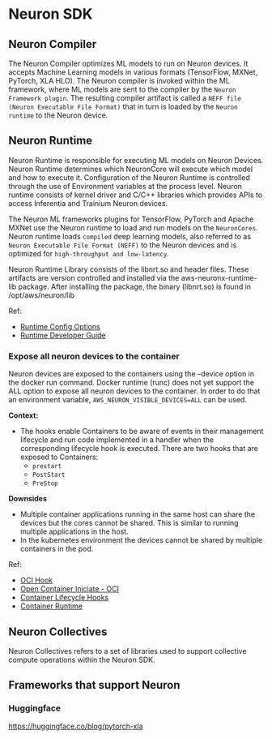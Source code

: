 # Neuron SDK

## Neuron Compiler

The Neuron Compiler optimizes ML models to run on Neuron devices. It accepts Machine Learning models in various formats (TensorFlow, MXNet, PyTorch, XLA HLO). The Neuron compiler is invoked within the ML framework, where ML models are sent to the compiler by the `Neuron Framework plugin`. The resulting compiler artifact is called a `NEFF file (Neuron Executable File Format)` that in turn is loaded by the `Neuron runtime` to the Neuron device.

## Neuron Runtime

Neuron Runtime is responsible for executing ML models on Neuron Devices. Neuron Runtime determines which NeuronCore will execute which model and how to execute it. Configuration of the Neuron Runtime is controlled through the use of Environment variables at the process level. Neuron runtime consists of kernel driver and C/C++ libraries which provides APIs to access Inferentia and Trainium Neuron devices. 

The Neuron ML frameworks plugins for TensorFlow, PyTorch and Apache MXNet use the Neuron runtime to load and run models on the `NeuronCores`. Neuron runtime loads `compiled` deep learning models, also referred to as `Neuron Executable File Format (NEFF)` to the Neuron devices and is optimized for `high-throughput and low-latency`.

Neuron Runtime Library consists of the libnrt.so and header files. These artifacts are version controlled and installed via the aws-neuronx-runtime-lib package. After installing the package, the binary (libnrt.so) is found in /opt/aws/neuron/lib

Ref:
- [Runtime Config Options](https://awsdocs-neuron.readthedocs-hosted.com/en/latest/neuron-runtime/nrt-configurable-parameters.html#nrt-configuration)
- [Runtime Developer Guide](https://awsdocs-neuron.readthedocs-hosted.com/en/latest/neuron-runtime/nrt-api-guide.html)

### Expose all neuron devices to the container

Neuron devices are exposed to the containers using the –device option in the docker run command. Docker runtime (runc) does not yet support the ALL option to expose all neuron devices to the container. In order to do that an environment variable, `AWS_NEURON_VISIBLE_DEVICES=ALL` can be used.

**Context:**
- The hooks enable Containers to be aware of events in their management lifecycle and run code implemented in a handler when the corresponding lifecycle hook is executed. There are two hooks that are exposed to Containers:
    - `prestart`
    - `PostStart`
    - `PreStop`

**Downsides**
- Multiple container applications running in the same host can share the devices but the cores cannot be shared. This is similar to running multiple applications in the host.
- In the kubernetes environment the devices cannot be shared by multiple containers in the pod.

Ref:
- [OCI Hook](https://awsdocs-neuron.readthedocs-hosted.com/en/latest/containers/tutorials/tutorial-oci-hook.html#tutorial-oci-hook)
- [Open Container Iniciate - OCI](https://github.com/opencontainers/runtime-spec)
- [Container Lifecycle Hooks](https://kubernetes.io/docs/concepts/containers/container-lifecycle-hooks/)
- [Container Runtime](https://kubernetes.io/docs/concepts/containers/#container-runtimes)


## Neuron Collectives

Neuron Collectives refers to a set of libraries used to support collective compute operations within the Neuron SDK.


## Frameworks that support Neuron

### Huggingface

https://huggingface.co/blog/pytorch-xla